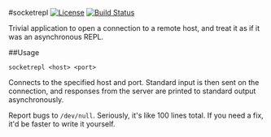#socketrepl [![License](https://img.shields.io/badge/license-MIT-ff69b4.svg)](https://github.com/williamyaoh/socketrepl/blob/master/LICENSE) [![Build Status](https://travis-ci.org/williamyaoh/socketrepl.svg?branch=master)](https://travis-ci.org/williamyaoh/socketrepl)

Trivial application to open a connection to a remote host, and treat
it as if it was an asynchronous REPL.

##Usage

```
socketrepl <host> <port>
```

Connects to the specified host and port. Standard input is then sent on
the connection, and responses from the server are printed to standard
output asynchronously.

Report bugs to `/dev/null`. Seriously, it's like 100 lines total. If you
need a fix, it'd be faster to write it yourself.
